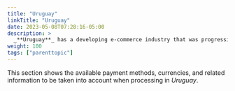 ```yaml
---
title: "Uruguay"
linkTitle: "Uruguay"
date: 2023-05-08T07:28:16-05:00
description: >
  _**Uruguay**_ has a developing e-commerce industry that was progressively gaining favor with customers. A favorable regulatory framework, rising smartphone usage, and increased internet penetration all contributed to Uruguay's booming e-commerce sector.
weight: 100
tags: ["parenttopic"]
---
```


This section shows the available payment methods, currencies, and related information to be taken into account when processing in _Uruguay_.